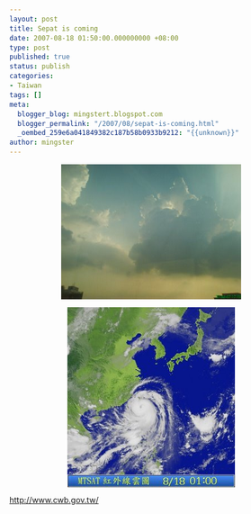 ```yaml
---
layout: post
title: Sepat is coming
date: 2007-08-18 01:50:00.000000000 +08:00
type: post
published: true
status: publish
categories:
- Taiwan
tags: []
meta:
  blogger_blog: mingstert.blogspot.com
  blogger_permalink: "/2007/08/sepat-is-coming.html"
  _oembed_259e6a041849382c187b58b0933b9212: "{{unknown}}"
author: mingster
---
```

<p><a href="http://mingster.files.wordpress.com/2007/08/abcd0009.jpg"><img style="display:block;cursor:hand;text-align:center;margin:0 auto 10px;" alt="" src="/img/abcd00091.jpg" border="0" /></a>
<div><a href="http://mingster.files.wordpress.com/2007/08/s1p-2007-08-18-01.jpg"><img style="display:block;cursor:hand;text-align:center;margin:0 auto 10px;" alt="" src="/img/s1p-2007-08-18-011.jpg" border="0" /></a> </div>
<p>
<div>
<div><a href="http://www.cwb.gov.tw/">http://www.cwb.gov.tw/</a></div>
</div>
